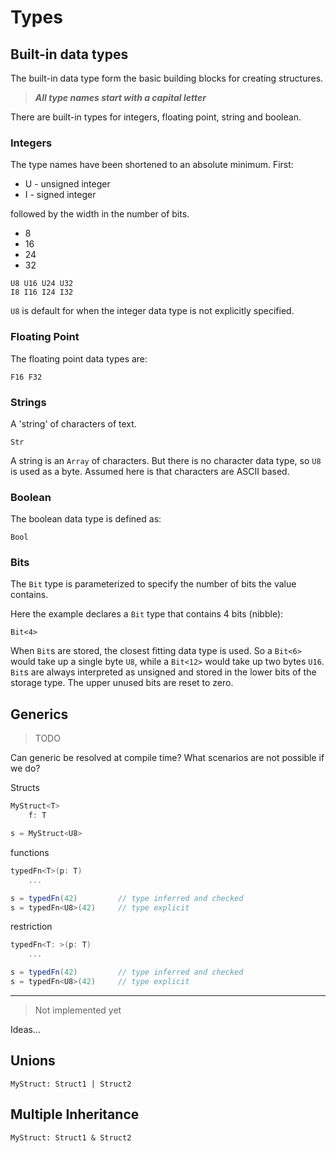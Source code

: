 # Types

## Built-in data types

The built-in data type form the basic building blocks for creating structures.

> **_All type names start with a capital letter_**

There are built-in types for integers, floating point, string and boolean.

### Integers

The type names have been shortened to an absolute minimum. First:

- U - unsigned integer
- I - signed integer

followed by the width in the number of bits.

- 8
- 16
- 24
- 32

```
U8 U16 U24 U32
I8 I16 I24 I32
```

`U8` is default for when the integer data type is not explicitly specified.

### Floating Point

The floating point data types are:

```
F16 F32
```

### Strings

A 'string' of characters of text.

```
Str
```

A string is an `Array` of characters. But there is no character data type, so `U8` is used as a byte. Assumed here is that characters are ASCII based.

### Boolean

The boolean data type is defined as:

```
Bool
```

### Bits

The `Bit` type is parameterized to specify the number of bits the value contains.

Here the example declares a `Bit` type that contains 4 bits (nibble):

```
Bit<4>
```

When `Bit`s are stored, the closest fitting data type is used. So a `Bit<6>` would take up a single byte `U8`, while a `Bit<12>` would take up two bytes `U16`. `Bit`s are always interpreted as unsigned and stored in the lower bits of the storage type. The upper unused bits are reset to zero.


## Generics

> TODO

Can generic be resolved at compile time? What scenarios are not possible if we do?

Structs

```C#
MyStruct<T>
    f: T

s = MyStruct<U8>
```

functions

```C#
typedFn<T>(p: T)
    ...

s = typedFn(42)         // type inferred and checked
s = typedFn<U8>(42)     // type explicit
```

restriction

```C#
typedFn<T: >(p: T)
    ...

s = typedFn(42)         // type inferred and checked
s = typedFn<U8>(42)     // type explicit
```

---

> Not implemented yet

Ideas...

## Unions

```
MyStruct: Struct1 | Struct2
```

## Multiple Inheritance

```
MyStruct: Struct1 & Struct2
```
